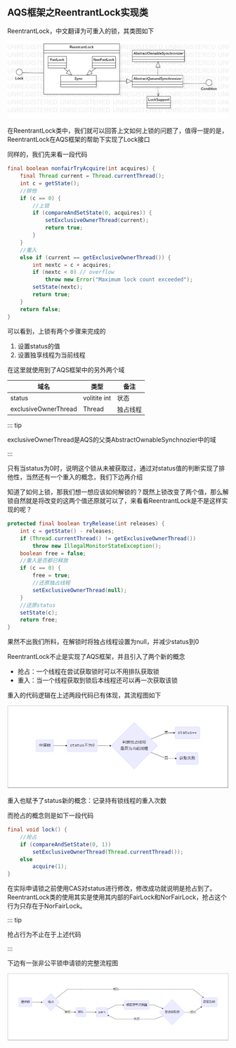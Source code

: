 ## AQS框架之ReentrantLock实现类

ReentrantLock，中文翻译为可重入的锁，其类图如下

![](./pic/RTL.png)

在ReentrantLock类中，我们就可以回答上文如何上锁的问题了，值得一提的是，ReentrantLock在AQS框架的帮助下实现了Lock接口

同样的，我们先来看一段代码

```java
final boolean nonfairTryAcquire(int acquires) {
    final Thread current = Thread.currentThread();
    int c = getState();
    //排他
    if (c == 0) {
        //上锁
        if (compareAndSetState(0, acquires)) {
            setExclusiveOwnerThread(current);
            return true;
        }
    }
    //重入
    else if (current == getExclusiveOwnerThread()) {
        int nextc = c + acquires;
        if (nextc < 0) // overflow
            throw new Error("Maximum lock count exceeded");
        setState(nextc);
        return true;
    }
    return false;
}
```

可以看到，上锁有两个步骤来完成的

1. 设置status的值
2. 设置独享线程为当前线程

在这里就使用到了AQS框架中的另外两个域

| 域名                 | 类型         | 备注     |
| -------------------- | ------------ | -------- |
| status               | volitite int | 状态     |
| exclusiveOwnerThread | Thread       | 独占线程 |

::: tip

exclusiveOwnerThread是AQS的父类AbstractOwnableSynchnozier中的域

:::

只有当status为0时，说明这个锁从未被获取过，通过对status值的判断实现了排他性，当然还有一个重入的概念，我们下边再介绍

知道了如何上锁，那我们想一想应该如何解锁的？既然上锁改变了两个值，那么解锁自然就是将改变的这两个值还原就可以了，来看看ReentrantLock是不是这样实现的呢？

```java
protected final boolean tryRelease(int releases) {
    int c = getState() - releases;
    if (Thread.currentThread() != getExclusiveOwnerThread())
        throw new IllegalMonitorStateException();
    boolean free = false;
    //重入是否都已释放
    if (c == 0) {
        free = true;
        //还原独占线程
        setExclusiveOwnerThread(null);
    }
    //还原status
    setState(c);
    return free;
}
```

果然不出我们所料，在解锁时将独占线程设置为null，并减少status到0

ReentrantLock不止是实现了AQS框架，并且引入了两个新的概念

- 抢占：一个线程在尝试获取锁时可以不用排队获取锁
- 重入：当一个线程获取到锁后本线程还可以再一次获取该锁

重入的代码逻辑在上述两段代码已有体现，其流程图如下

![](./pic/3.png)

重入也赋予了status新的概念：记录持有锁线程的重入次数

而抢占的概念则是如下一段代码

```java
final void lock() {
    //抢占
    if (compareAndSetState(0, 1))
        setExclusiveOwnerThread(Thread.currentThread());
    else
        acquire(1);
}
```

在实际申请锁之前使用CAS对status进行修改，修改成功就说明是抢占到了。ReentrantLock类的使用其实是使用其内部的FairLock和NorFairLock，抢占这个行为只存在于NorFairLock。

::: tip

抢占行为不止在于上述代码

:::

下边有一张非公平锁申请锁的完整流程图

![](./pic/4.png)